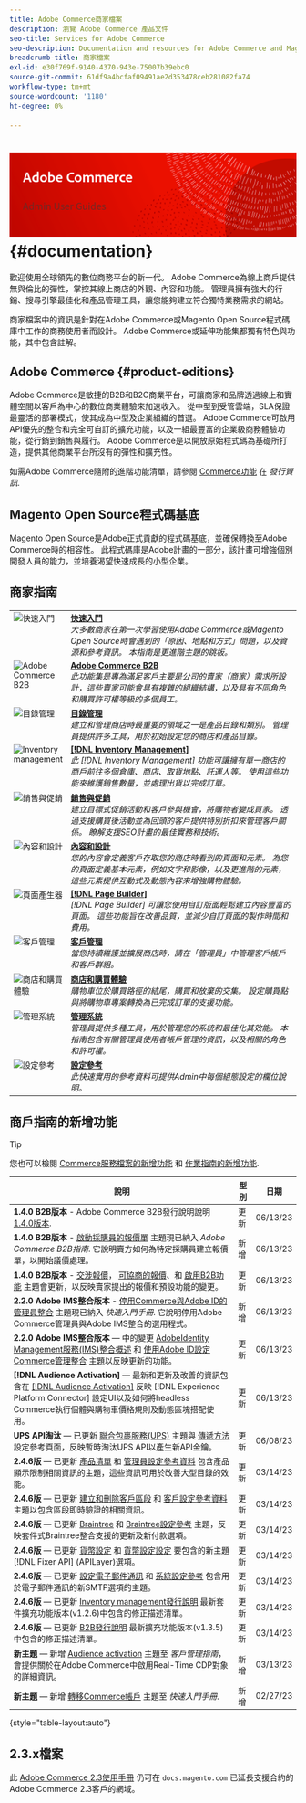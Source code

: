 ```yaml
---
title: Adobe Commerce商家檔案
description: 瀏覽 Adobe Commerce 產品文件
seo-title: Services for Adobe Commerce
seo-description: Documentation and resources for Adobe Commerce and Magento Open Source users working in the Admin.
breadcrumb-title: 商家檔案
exl-id: e30f769f-9140-4370-943e-75007b39ebc0
source-git-commit: 61df9a4bcfaf09491ae2d353478ceb281082fa74
workflow-type: tm+mt
source-wordcount: '1180'
ht-degree: 0%

---
```


# <!-- use banner as heading -->![商家檔案](./assets/banner-user-home.png) {#documentation}

歡迎使用全球領先的數位商務平台的新一代。 Adobe Commerce為線上商戶提供無與倫比的彈性，掌控其線上商店的外觀、內容和功能。 管理員擁有強大的行銷、搜尋引擎最佳化和產品管理工具，讓您能夠建立符合獨特業務需求的網站。

商家檔案中的資訊是針對在Adobe Commerce或Magento Open Source程式碼庫中工作的商務使用者而設計。 Adobe Commerce或延伸功能集都獨有特色與功能，其中包含註解。

## Adobe Commerce {#product-editions}

Adobe Commerce是敏捷的B2B和B2C商業平台，可讓商家和品牌透過線上和實體空間以客戶為中心的數位商業體驗來加速收入。 從中型到受管雲端，SLA保證最靈活的部署模式，使其成為中型及企業組織的首選。 Adobe Commerce可啟用API優先的整合和完全可自訂的擴充功能，以及一組最豐富的企業級商務體驗功能，從行銷到銷售與履行。 Adobe Commerce是以開放原始程式碼為基礎所打造，提供其他商業平台所沒有的彈性和擴充性。

如需Adobe Commerce隨附的進階功能清單，請參閱 [Commerce功能](https://experienceleague.adobe.com/docs/commerce-operations/release/features.html?lang=en) 在 _發行資訊_.

## Magento Open Source程式碼基底

Magento Open Source是Adobe正式貢獻的程式碼基底，並確保轉換至Adobe Commerce時的相容性。 此程式碼庫是Adobe計畫的一部分，該計畫可增強個別開發人員的能力，並培養渴望快速成長的小型企業。

## 商家指南

<table>
<tr>
   <td valign="top" width="60px">
       <img alt="快速入門" src="./assets/icon-lightbulb.svg" width="40" height="40" /></td>
   <td valign="top">
   <a href="https://experienceleague.adobe.com/docs/commerce-admin/start/guide-overview.html"><strong>快速入門</strong></a>
    <div>
    <em>大多數商家在第一次學習使用Adobe Commerce或Magento Open Source時會遇到的「原因、地點和方式」問題，以及資源和參考資訊。 本指南是更進階主題的跳板。</em>
    <br> </div>
  </td>
  </tr>
<tr>
  <td valign="top">
      <img alt="Adobe Commerce B2B" src="./assets/icon-building.svg" width="40" height="40"/></td>
   <td valign="top"><a href="https://experienceleague.adobe.com/docs/commerce-admin/b2b/guide-overview.html"><strong>Adobe Commerce B2B</strong></a>
    <div><em>此功能集是專為滿足客戶主要是公司的賣家（商家）需求所設計，這些賣家可能會具有複雜的組織結構，以及具有不同角色和購買許可權等級的多個員工。</em>
    <br></div>
  </td>
</tr>
<tr>
  <td valign="top">
    <img alt="目錄管理" src="./assets/icon-shop.svg" width="40" height="40"/></td>
   <td valign="top"><a href="https://experienceleague.adobe.com/docs/commerce-admin/catalog/guide-overview.html"><strong>目錄管理</strong></a>
    <div><em>建立和管理商店時最重要的領域之一是產品目錄和類別。 管理員提供許多工具，用於初始設定您的商店和產品目錄。</em>
    <br></div>
  </td>
    </tr>
<tr>
    <td valign="top">
       <img alt="Inventory management" src="./assets/icon-transfer.svg" width="40" height="40"/></td>
   <td valign="top"><a href="https://experienceleague.adobe.com/docs/commerce-admin/inventory/guide-overview.html"> <strong>[!DNL Inventory Management]</strong></a>
    <div><em>此 [!DNL Inventory Management] 功能可讓擁有單一商店的商戶前往多個倉庫、商店、取貨地點、託運人等。 使用這些功能來維護銷售數量，並處理出貨以完成訂單。 </em></div>
  </td>
</tr>
<tr>
    <td valign="top">
       <img alt="銷售與促銷" src="./assets/icon-labels.svg" width="40" height="40"/></td>
   <td valign="top"><a href="https://experienceleague.adobe.com/docs/commerce-admin/marketing/guide-overview.html"> <strong>銷售與促銷</strong></a>
    <div><em>建立目標式促銷活動和客戶參與機會，將購物者變成買家。 透過支援購買後活動並為回頭的客戶提供特別折扣來管理客戶關係。 瞭解支援SEO計畫的最佳實務和技術。</em></div>
  </td>
</tr>
<tr>
    <td valign="top">
       <img alt="內容和設計" src="./assets/icon-color-wheel.svg" width="40" height="40"/></td>
   <td valign="top"><a href="https://experienceleague.adobe.com/docs/commerce-admin/content-design/guide-overview.html"> <strong>內容和設計</strong></a>
    <div><em>您的內容會定義客戶存取您的商店時看到的頁面和元素。 為您的頁面定義基本元素，例如文字和影像，以及更進階的元素，這些元素提供互動式及動態內容來增強購物體驗。</em></div>
  </td>
</tr>
<tr>
    <td valign="top">
       <img alt="頁面產生器" src="./assets/icon-web-pages.svg" width="40" height="40"/></td>
   <td valign="top"><a href="https://experienceleague.adobe.com/docs/commerce-admin/page-builder/guide-overview.html"> <strong>[!DNL Page Builder]</strong></a>
    <div><em>[!DNL Page Builder] 可讓您使用自訂版面輕鬆建立內容豐富的頁面。 這些功能旨在改善品質，並減少自訂頁面的製作時間和費用。</em></div>
  </td>
</tr>
<tr>
    <td valign="top">
       <img alt="客戶管理" src="./assets/icon-demographic.svg" width="40" height="40"/></td>
   <td valign="top"><a href="https://experienceleague.adobe.com/docs/commerce-admin/customers/guide-overview.html"> <strong>客戶管理</strong></a>
    <div><em>當您持續維護並擴展商店時，請在「管理員」中管理客戶帳戶和客戶群組。</em></div>
  </td>
</tr>
<tr>
    <td valign="top">
       <img alt="商店和購買體驗" src="./assets/icon-shopping-cart.svg" width="40" height="40"/></td>
   <td valign="top"><a href="https://experienceleague.adobe.com/docs/commerce-admin/stores-sales/guide-overview.html"> <strong>商店和購買體驗</strong></a>
    <div><em>購物車位於購買路徑的結尾，購買和放棄的交集。 設定購買點與將購物車專案轉換為已完成訂單的支援功能。</em></div>
  </td>
</tr>
<tr>
    <td valign="top">
       <img alt="管理系統" src="./assets/icon-globe-grid.svg" width="40" height="40"/></td>
   <td valign="top"><a href="https://experienceleague.adobe.com/docs/commerce-admin/systems/guide-overview.html"> <strong>管理系統</strong></a>
    <div><em>管理員提供多種工具，用於管理您的系統和最佳化其效能。 本指南包含有關管理員使用者帳戶管理的資訊，以及相關的角色和許可權。</em></div>
  </td>
</tr>
<tr>
    <td valign="top">
       <img alt="設定參考" src="./assets/icon-settings.svg" width="40" height="40"/></td>
   <td valign="top"><a href="https://experienceleague.adobe.com/docs/commerce-admin/config/guide-overview.html"> <strong>設定參考</strong></a>
    <div><em>此快速實用的參考資料可提供Admin中每個組態設定的欄位說明。</em></div>
  </td>
</tr>
</table>

## 商戶指南的新增功能

>[!TIP]
>
>您也可以檢閱 [Commerce服務檔案的新增功能](https://experienceleague.adobe.com/docs/commerce-merchant-services/user-guides/home.html#what%E2%80%99s-new) 和 [作業指南的新增功能](https://experienceleague.adobe.com/docs/commerce-operations/operational-guides/home.html#what%E2%80%99s-new).

| 說明 | 型別 | 日期 |
| ----------- | ---- | ---- |
| **1.4.0 B2B版本** - Adobe Commerce B2B發行說明說明 [1.4.0版本](../b2b/release-notes.md#b2b-v140). | 更新 | 06/13/23 |
| **1.4.0 B2B版本** - [啟動採購員的報價單](../b2b/sales-rep-initiates-quote.md) 主題現已納入 _Adobe Commerce B2B指南_. 它說明賣方如何為特定採購員建立報價單，以開始議價處理。 | 新增 | 06/13/23 |
| **1.4.0 B2B版本** - [交涉報價](../b2b/quote-price-negotiation.md)， [可協商的報價](../b2b/quotes.md)、和 [啟用B2B功能](../b2b/enable-basic-features.md) 主題會更新，以反映賣家提出的報價和預設功能的變更。 | 更新 | 06/13/23 |
| **2.2.0 Adobe IMS整合版本** - [停用Commerce與Adobe ID的管理員整合](../getting-started/adobe-ims-disable.md) 主題現已納入 _快速入門手冊_. 它說明停用Adobe Commerce管理員與Adobe IMS整合的選用程式。 | 新增 | 06/13/23 |
| **2.2.0 Adobe IMS整合版本**  — 中的變更 [AdobeIdentity Management服務(IMS)整合概述](../getting-started/adobe-ims-integration-overview.md) 和 [使用Adobe ID設定Commerce管理整合](../getting-started/adobe-ims-config.md) 主題以反映更新的功能。 | 更新 | 06/13/23 |
| **[!DNL Audience Activation]**  — 最新和更新及改善的資訊包含在 [[!DNL Audience Activation]](../customers/audience-activation.md) 反映 [!DNL Experience Platform Connector] 設定UI以及如何將headless Commerce執行個體與購物車價格規則及動態區塊搭配使用。 | 更新 | 06/13/23 |
| **UPS API淘汰**  — 已更新 [聯合包裹服務(UPS)](../stores-purchase/ups.md) 主題與 [傳遞方法](../configuration-reference/sales/delivery-methods.md#ups) 設定參考頁面，反映暫時淘汰UPS API以產生新API金鑰。 | 更新 | 06/08/23 |
| **2.4.6版**  — 已更新 [產品清單](../catalog/products-list.md) 和 [管理員設定參考資料](../configuration-reference/advanced/admin.md) 包含產品顯示限制相關資訊的主題，這些資訊可用於改善大型目錄的效能。 | 更新 | 03/14/23 |
| **2.4.6版**  — 已更新 [建立和刪除客戶區段](../customers/customer-segment-create.md) 和 [客戶設定參考資料](../configuration-reference/customers/customer-configuration.md) 主題以包含區段即時驗證的相關資訊。 | 更新 | 03/14/23 |
| **2.4.6版**  — 已更新 [Braintree](../stores-purchase/braintree.md) 和 [Braintree設定參考](../configuration-reference/sales/braintree.md) 主題，反映套件式Braintree整合支援的更新及新付款選項。 | 更新 | 03/14/23 |
| **2.4.6版**  — 已更新 [貨幣設定](../stores-purchase/currency-configuration.md) 和 [貨幣設定設定](../configuration-reference/general/currency-setup.md) 要包含的新主題 [!DNL Fixer API] (APILayer)選項。 | 更新 | 03/14/23 |
| **2.4.6版**  — 已更新 [設定電子郵件通訊](../systems/email-communications.md) 和 [系統設定參考](../configuration-reference/advanced/system.md#uicontrol-mail-sending-settings) 包含用於電子郵件通訊的新SMTP選項的主題。 | 更新 | 03/14/23 |
| **2.4.6版**  — 已更新 [Inventory management發行說明](../inventory-management/release-notes.md) 最新套件擴充功能版本(v1.2.6)中包含的修正描述清單。 | 更新 | 03/14/23 |
| **2.4.6版**  — 已更新 [B2B發行說明](../b2b/release-notes.md) 最新擴充功能版本(v1.3.5)中包含的修正描述清單。 | 更新 | 03/14/23 |
| **新主題**  — 新增 [Audience activation](../getting-started/commerce-account-transfer.md) 主題至 _客戶管理指南_，會提供關於在Adobe Commerce中啟用Real-Time CDP對象的詳細資訊。 | 新增 | 03/13/23 |
| **新主題**  — 新增 [轉移Commerce帳戶](../getting-started/commerce-account-transfer.md) 主題至 _快速入門手冊_. | 新增 | 02/27/23 |

{style="table-layout:auto"}

## 2.3.x檔案

此 [Adobe Commerce 2.3使用手冊](https://docs.magento.com/user-guide/v2.3/) 仍可在 `docs.magento.com` 已延長支援合約的Adobe Commerce 2.3客戶的網域。
